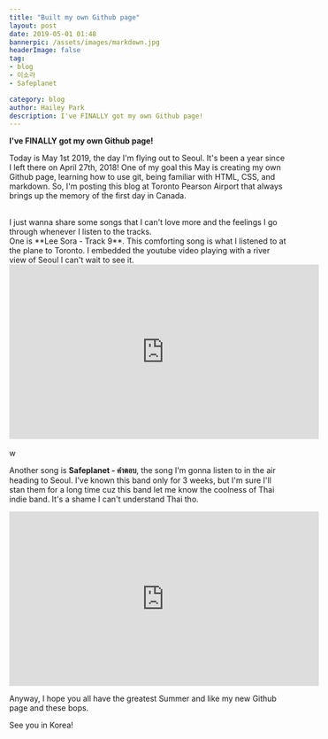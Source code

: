 ```yaml
---
title: "Built my own Github page"
layout: post
date: 2019-05-01 01:48
bannerpic: /assets/images/markdown.jpg
headerImage: false
tag:
- blog
- 이소라
- Safeplanet

category: blog
author: Hailey Park
description: I've FINALLY got my own Github page!
---
```


**I've FINALLY got my own Github page!**

Today is May 1st 2019, the day I'm flying out to Seoul. It's been a year since I left there on April 27th, 2018!
One of my goal this May is creating my own Github page, learning how to use git, being familiar with HTML, CSS, and markdown.
So, I'm posting this blog at Toronto Pearson Airport that always brings up the memory of the first day in Canada.

<br>
I just wanna share some songs that I can't love more and the feelings I go through whenever I listen to the tracks.


<br>
One is **Lee Sora - Track 9**. This comforting song is what I listened to at the plane to Toronto. I embedded the youtube video playing with a river view of Seoul I can't wait to see it.

<iframe width="560" height="315" src="https://www.youtube.com/embed/5LzfjF1ESIc" frameborder="0" allow="accelerometer; autoplay; encrypted-media; gyroscope; picture-in-picture" allowfullscreen></iframe>



<br>
<br>w


Another song is **Safeplanet - คำตอบ**, the song I'm gonna listen to in the air heading to Seoul. I've known this band only for 3 weeks, but I'm sure I'll stan them for a long time cuz this band let me know the coolness of Thai indie band. It's a shame I can't understand Thai tho.



<iframe width="560" height="315" src="https://www.youtube.com/embed/P2y-C4sQfCc" frameborder="0" allow="accelerometer; autoplay; encrypted-media; gyroscope; picture-in-picture" allowfullscreen></iframe>





Anyway, I hope you all have the greatest Summer and like my new Github page and these bops.

See you in Korea!
